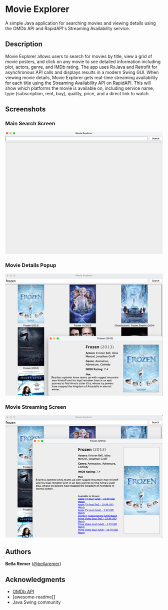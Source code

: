 # Movie Explorer
A simple Java application for searching movies and viewing details using the OMDb API and RapidAPI's Streaming Availability service.

## Description
Movie Explorer allows users to search for movies by title, view a grid of movie posters, and click on any movie to see detailed information including plot, actors, genre, and IMDb rating. The app uses RxJava and Retrofit for asynchronous API calls and displays results in a modern Swing GUI.
When viewing movie details, Movie Explorer gets real-time streaming availability for each title using the Streaming Availability API on RapidAPI. This will show which platforms the movie is available on, including service name, type (subscription, rent, buy), quality, price, and a direct link to watch.

## Screenshots
### Main Search Screen
![Main Screen](screenshots/main_screenshot.png)

### Movie Details Popup
![Details Popup](screenshots/detail_screenshot.png)

### Movie Streaming Screen 
![Streaming Information](screenshots/streaming_screenshot.png)


## Authors
**Bella Remer**
([@bellaremer](https://github.com/bellaremer))

## Acknowledgments
- [OMDb API](https://www.omdbapi.com/)
- [awesome-readme][1](https://gist.github.com/DomPizzie/7a5ff55ffa9081f2de27c315f5018afc)
- Java Swing community

